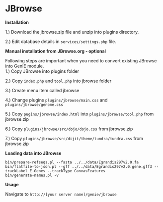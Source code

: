 JBrowse
=====================

**Installation**

1.) Download the jbrowse.zip file and unzip into plugins directory.

2.) Edit database details in `services/settings.php` file.   

**Manual installation from JBrowse.org - optional**

Following steps are important when you need to convert existing JBrowse into GenIE module.  
1.) Copy JBrowse into plugins folder

2.) Copy `index.php` and `tool.php` into jbrowse folder

3.) Create menu item called jbrowse

4.) Change plugins `plugins/jbrowse/main.css` and `plugins/jbrowse/genome.css`

5.) Copy `pugins/jbrowse/index.html` into `plugins/jbrowse/tool.php` from jbrowse.zip

6.) Copy `plugins/jbrowse/src/dojo/dojo.css` from jbrowse.zip

7.) Copy `plugins/jbrowse/src/dijit/theme/tundra/tundra.css` from jbrowse.zip   

**Loading data into JBrowse**

```shell
bin/prepare-refseqs.pl --fasta ../../data/Egrandis297v2.0.fa
bin/flatfile-to-json.pl --gff ../../data/Egrandis297v2.0.gene.gff3 --trackLabel E.Genes --trackType CanvasFeatures
bin/generate-names.pl -v

```

**Usage**

Navigate to `http://[your server name]/genie/jbrowse`
